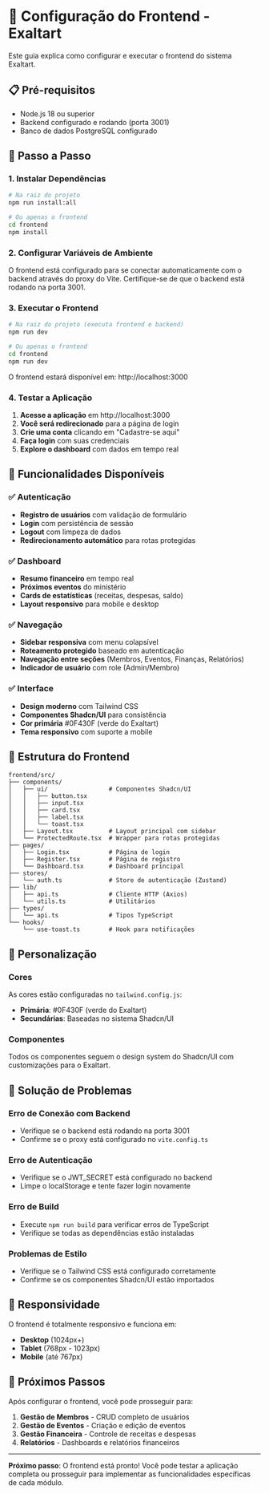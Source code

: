 # 🎨 Configuração do Frontend - Exaltart

Este guia explica como configurar e executar o frontend do sistema Exaltart.

## 📋 Pré-requisitos

- Node.js 18 ou superior
- Backend configurado e rodando (porta 3001)
- Banco de dados PostgreSQL configurado

## 🚀 Passo a Passo

### 1. Instalar Dependências

```bash
# Na raiz do projeto
npm run install:all

# Ou apenas o frontend
cd frontend
npm install
```

### 2. Configurar Variáveis de Ambiente

O frontend está configurado para se conectar automaticamente com o backend através do proxy do Vite. Certifique-se de que o backend está rodando na porta 3001.

### 3. Executar o Frontend

```bash
# Na raiz do projeto (executa frontend e backend)
npm run dev

# Ou apenas o frontend
cd frontend
npm run dev
```

O frontend estará disponível em: http://localhost:3000

### 4. Testar a Aplicação

1. **Acesse a aplicação** em http://localhost:3000
2. **Você será redirecionado** para a página de login
3. **Crie uma conta** clicando em "Cadastre-se aqui"
4. **Faça login** com suas credenciais
5. **Explore o dashboard** com dados em tempo real

## 🎯 Funcionalidades Disponíveis

### ✅ Autenticação
- **Registro de usuários** com validação de formulário
- **Login** com persistência de sessão
- **Logout** com limpeza de dados
- **Redirecionamento automático** para rotas protegidas

### ✅ Dashboard
- **Resumo financeiro** em tempo real
- **Próximos eventos** do ministério
- **Cards de estatísticas** (receitas, despesas, saldo)
- **Layout responsivo** para mobile e desktop

### ✅ Navegação
- **Sidebar responsiva** com menu colapsível
- **Roteamento protegido** baseado em autenticação
- **Navegação entre seções** (Membros, Eventos, Finanças, Relatórios)
- **Indicador de usuário** com role (Admin/Membro)

### ✅ Interface
- **Design moderno** com Tailwind CSS
- **Componentes Shadcn/UI** para consistência
- **Cor primária** #0F430F (verde do Exaltart)
- **Tema responsivo** com suporte a mobile

## 🔧 Estrutura do Frontend

```
frontend/src/
├── components/
│   ├── ui/                 # Componentes Shadcn/UI
│   │   ├── button.tsx
│   │   ├── input.tsx
│   │   ├── card.tsx
│   │   ├── label.tsx
│   │   └── toast.tsx
│   ├── Layout.tsx          # Layout principal com sidebar
│   └── ProtectedRoute.tsx  # Wrapper para rotas protegidas
├── pages/
│   ├── Login.tsx           # Página de login
│   ├── Register.tsx        # Página de registro
│   └── Dashboard.tsx       # Dashboard principal
├── stores/
│   └── auth.ts             # Store de autenticação (Zustand)
├── lib/
│   ├── api.ts              # Cliente HTTP (Axios)
│   └── utils.ts            # Utilitários
├── types/
│   └── api.ts              # Tipos TypeScript
└── hooks/
    └── use-toast.ts        # Hook para notificações
```

## 🎨 Personalização

### Cores
As cores estão configuradas no `tailwind.config.js`:
- **Primária**: #0F430F (verde do Exaltart)
- **Secundárias**: Baseadas no sistema Shadcn/UI

### Componentes
Todos os componentes seguem o design system do Shadcn/UI com customizações para o Exaltart.

## 🚨 Solução de Problemas

### Erro de Conexão com Backend
- Verifique se o backend está rodando na porta 3001
- Confirme se o proxy está configurado no `vite.config.ts`

### Erro de Autenticação
- Verifique se o JWT_SECRET está configurado no backend
- Limpe o localStorage e tente fazer login novamente

### Erro de Build
- Execute `npm run build` para verificar erros de TypeScript
- Verifique se todas as dependências estão instaladas

### Problemas de Estilo
- Verifique se o Tailwind CSS está configurado corretamente
- Confirme se os componentes Shadcn/UI estão importados

## 📱 Responsividade

O frontend é totalmente responsivo e funciona em:
- **Desktop** (1024px+)
- **Tablet** (768px - 1023px)
- **Mobile** (até 767px)

## 🔄 Próximos Passos

Após configurar o frontend, você pode prosseguir para:
1. **Gestão de Membros** - CRUD completo de usuários
2. **Gestão de Eventos** - Criação e edição de eventos
3. **Gestão Financeira** - Controle de receitas e despesas
4. **Relatórios** - Dashboards e relatórios financeiros

---

**Próximo passo**: O frontend está pronto! Você pode testar a aplicação completa ou prosseguir para implementar as funcionalidades específicas de cada módulo.

